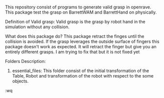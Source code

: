 This repository consist of programs to generate valid grasp in openrave. This package test the grasp on BarrettWAM and BarrettHand on physically. 

Definition of Valid grasp: Valid grasp is the grasp by robot hand in the simulation without any collision.

What does this package do?
This package retract the finges until the collision is avoided. If the grasp leverages the outside surface of fingers this package doesn't work as expected. It will retract the finger but give you an entirely different grasps. I am trying to fix that but it is not fixed yet

Folders Description:
1) essential_files: This folder consist of the initial transformation of the Table, Robot and transformation of the robot with respect to the some objects.

:wq

